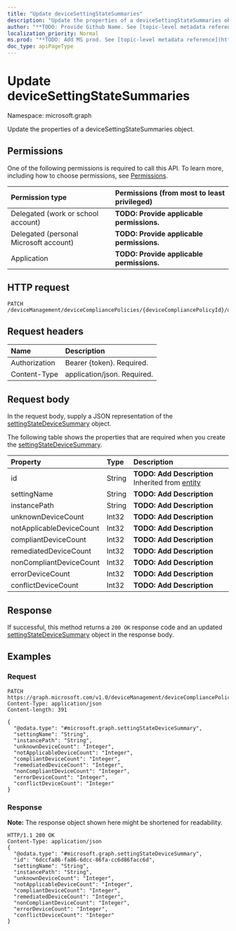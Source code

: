 ```yaml
---
title: "Update deviceSettingStateSummaries"
description: "Update the properties of a deviceSettingStateSummaries object."
author: "**TODO: Provide Github Name. See [topic-level metadata reference](https://msgo.azurewebsites.net/add/document/guidelines/metadata.html#topic-level-metadata)**"
localization_priority: Normal
ms.prod: "**TODO: Add MS prod. See [topic-level metadata reference](https://msgo.azurewebsites.net/add/document/guidelines/metadata.html#topic-level-metadata)**"
doc_type: apiPageType
---
```


# Update deviceSettingStateSummaries

Namespace: microsoft.graph

Update the properties of a deviceSettingStateSummaries object.

## Permissions
One of the following permissions is required to call this API. To learn more, including how to choose permissions, see [Permissions](/concepts/permissions-reference.md).

|Permission type|Permissions (from most to least privileged)|
|:---|:---|
|Delegated (work or school account)|**TODO: Provide applicable permissions.**|
|Delegated (personal Microsoft account)|**TODO: Provide applicable permissions.**|
|Application|**TODO: Provide applicable permissions.**|

## HTTP request

<!-- {
  "blockType": "ignored"
}
-->
``` http
PATCH /deviceManagement/deviceCompliancePolicies/{deviceCompliancePolicyId}/deviceSettingStateSummaries
```

## Request headers
|Name|Description|
|:---|:---|
|Authorization|Bearer {token}. Required.|
|Content-Type|application/json. Required.|

## Request body
In the request body, supply a JSON representation of the [settingStateDeviceSummary](../resources/intune-settingstatedevicesummary.md) object.

The following table shows the properties that are required when you create the [settingStateDeviceSummary](../resources/intune-settingstatedevicesummary.md).

|Property|Type|Description|
|:---|:---|:---|
|id|String|**TODO: Add Description** Inherited from [entity](../resources/entity.md)|
|settingName|String|**TODO: Add Description**|
|instancePath|String|**TODO: Add Description**|
|unknownDeviceCount|Int32|**TODO: Add Description**|
|notApplicableDeviceCount|Int32|**TODO: Add Description**|
|compliantDeviceCount|Int32|**TODO: Add Description**|
|remediatedDeviceCount|Int32|**TODO: Add Description**|
|nonCompliantDeviceCount|Int32|**TODO: Add Description**|
|errorDeviceCount|Int32|**TODO: Add Description**|
|conflictDeviceCount|Int32|**TODO: Add Description**|



## Response

If successful, this method returns a `200 OK` response code and an updated [settingStateDeviceSummary](../resources/intune-settingstatedevicesummary.md) object in the response body.

## Examples

### Request
<!-- {
  "blockType": "request",
  "name": "update_devicesettingstatesummaries"
}
-->
``` http
PATCH https://graph.microsoft.com/v1.0/deviceManagement/deviceCompliancePolicies/{deviceCompliancePolicyId}/deviceSettingStateSummaries
Content-Type: application/json
Content-length: 391

{
  "@odata.type": "#microsoft.graph.settingStateDeviceSummary",
  "settingName": "String",
  "instancePath": "String",
  "unknownDeviceCount": "Integer",
  "notApplicableDeviceCount": "Integer",
  "compliantDeviceCount": "Integer",
  "remediatedDeviceCount": "Integer",
  "nonCompliantDeviceCount": "Integer",
  "errorDeviceCount": "Integer",
  "conflictDeviceCount": "Integer"
}
```


### Response
**Note:** The response object shown here might be shortened for readability.
<!-- {
  "blockType": "response",
  "truncated": true
}
-->
``` http
HTTP/1.1 200 OK
Content-Type: application/json
{
  "@odata.type": "#microsoft.graph.settingStateDeviceSummary",
  "id": "6dccfa86-fa86-6dcc-86fa-cc6d86facc6d",
  "settingName": "String",
  "instancePath": "String",
  "unknownDeviceCount": "Integer",
  "notApplicableDeviceCount": "Integer",
  "compliantDeviceCount": "Integer",
  "remediatedDeviceCount": "Integer",
  "nonCompliantDeviceCount": "Integer",
  "errorDeviceCount": "Integer",
  "conflictDeviceCount": "Integer"
}
```

